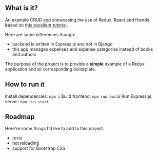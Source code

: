 
## What is it?

An example CRUD app showcasing the use of Redux, React and friends, based on [this excellent tutorial](http://spapas.github.io/2016/03/02/react-redux-tutorial/).

Here are some differences though:

- backend is written in Express.js and not in Django
- this app manages expenses and expense categories instead of books and authors 

The purpose of the project is to provide a **simple** example of a Redux application and all corresponding boilerplate. 

## How to run it


Install dependencies:
``npm i`` 
Build frontend:
``npm run build``
Run Express.js server:
``npm run start``


## Roadmap

Here're some things I'd like to add to this project:

- tests
- hot reloading
- support for Bootstrap CSS